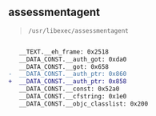 ## assessmentagent

> `/usr/libexec/assessmentagent`

```diff

   __TEXT.__eh_frame: 0x2518
   __DATA_CONST.__auth_got: 0xda0
   __DATA_CONST.__got: 0x658
-  __DATA_CONST.__auth_ptr: 0x860
+  __DATA_CONST.__auth_ptr: 0x858
   __DATA_CONST.__const: 0x52a0
   __DATA_CONST.__cfstring: 0x1e0
   __DATA_CONST.__objc_classlist: 0x200

```
